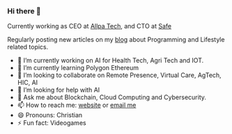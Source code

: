 ### Hi there 👋

Currently working as CEO at [Allpa Tech](https://allpatech.com/), and CTO at [Safe]([https://www.safemoneyapp.ca/])

Regularly posting new articles on my [blog](https://www.lukaswarce.com/category/blog/) about Programming and Lifestyle related topics.

- 🔭 I’m currently working on AI for Health Tech, Agri Tech and IOT.
- 🌱 I’m currently learning Polygon Ethereum
- 👯 I’m looking to collaborate on Remote Presence, Virtual Care, AgTech, HIC, AI
- 🤔 I’m looking for help with AI
- 💬 Ask me about Blockchain, Cloud Computing and Cybersecurity.
- 📫 How to reach me: [website](https://lukaswarce.com/) or  [email me](mailto:me@lukaswarce.com?subject=Hi%20from%20Github)
- 😄 Pronouns: Christian
- ⚡ Fun fact: Videogames
